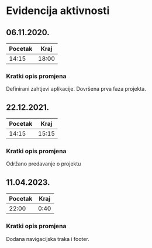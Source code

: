 # Evidencija aktivnosti

## 06.11.2020.
Pocetak | Kraj
------- | ----
14:15   | 18:00
### Kratki opis promjena
Definirani zahtjevi aplikacije.
Dovršena prva faza projekta.


## 22.12.2021.
Pocetak | Kraj
------- | ----
14:15   | 15:15
### Kratki opis promjena
Održano predavanje o projektu


## 11.04.2023.
Pocetak | Kraj
------- | ----
22:00   | 0:40
### Kratki opis promjena
Dodana navigacijska traka i footer.
